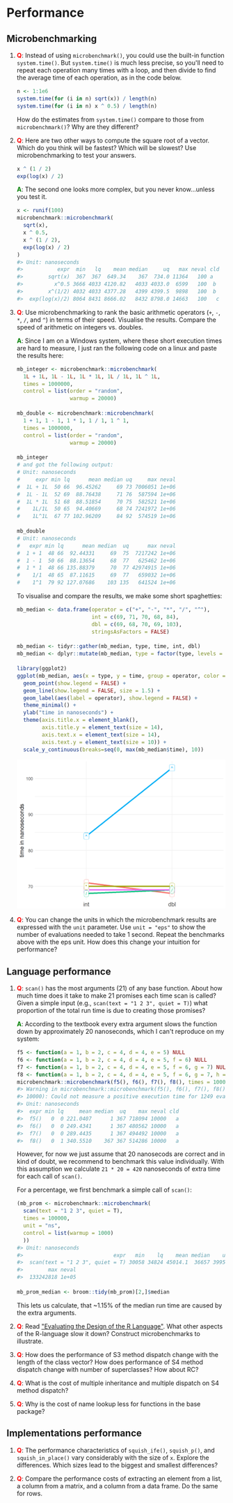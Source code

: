 
# Performance

## Microbenchmarking

1. __<span style="color:red">Q</span>__: Instead of using `microbenchmark()`, you could use the built-in function
   `system.time()`. But `system.time()` is much less precise, so you'll
   need to repeat each operation many times with a loop, and then divide
   to find the average time of each operation, as in the code below.

    
    ```r
    n <- 1:1e6
    system.time(for (i in n) sqrt(x)) / length(n)
    system.time(for (i in n) x ^ 0.5) / length(n)
    ```
    
    How do the estimates from `system.time()` compare to those from
    `microbenchmark()`? Why are they different?

1.  __<span style="color:red">Q</span>__: Here are two other ways to compute the square root of a vector. Which
    do you think will be fastest? Which will be slowest? Use microbenchmarking
    to test your answers.

    
    ```r
    x ^ (1 / 2)
    exp(log(x) / 2)
    ```
    
    __<span style="color:green">A</span>__: The second one looks more complex, but you never know...unless you test it.
    
    
    ```r
    x <- runif(100)
    microbenchmark::microbenchmark(
      sqrt(x),
      x ^ 0.5,
      x ^ (1 / 2),
      exp(log(x) / 2)
    )
    #> Unit: nanoseconds
    #>           expr  min   lq    mean median     uq   max neval cld
    #>        sqrt(x)  367  367  649.34    367  734.0 11364   100 a  
    #>          x^0.5 3666 4033 4120.82   4033 4033.0  6599   100  b 
    #>        x^(1/2) 4032 4033 4377.28   4399 4399.5  9898   100  b 
    #>  exp(log(x)/2) 8064 8431 8666.02   8432 8798.0 14663   100   c
    ```

1.  __<span style="color:red">Q</span>__: Use microbenchmarking to rank the basic arithmetic operators (`+`, `-`,
    `*`, `/`, and `^`) in terms of their speed. Visualise the results. Compare
    the speed of arithmetic on integers vs. doubles.
    
    __<span style="color:green">A</span>__: Since I am on a Windows system, where these short execution times are hard to measure, I just ran the following code on a linux and paste the results here:
    
    
    ```r
    mb_integer <- microbenchmark::microbenchmark(
      1L + 1L, 1L - 1L, 1L * 1L, 1L / 1L, 1L ^ 1L, 
      times = 1000000,
      control = list(order = "random",
                     warmup = 20000)
    
    mb_double <- microbenchmark::microbenchmark(
      1 + 1, 1 - 1, 1 * 1, 1 / 1, 1 ^ 1, 
      times = 1000000,
      control = list(order = "random",
                     warmup = 20000)
    
    mb_integer
    # and got the following output:
    # Unit: nanoseconds
    #     expr min lq      mean median uq     max neval
    #  1L + 1L  50 66  96.45262     69 73 7006051 1e+06
    #  1L - 1L  52 69  88.76438     71 76  587594 1e+06
    #  1L * 1L  51 68  88.51854     70 75  582521 1e+06
    #    1L/1L  50 65  94.40669     68 74 7241972 1e+06
    #    1L^1L  67 77 102.96209     84 92  574519 1e+06
    
    mb_double
    # Unit: nanoseconds
    #   expr min lq      mean median  uq      max neval
    #  1 + 1  48 66  92.44331     69  75  7217242 1e+06
    #  1 - 1  50 66  88.13654     68  77   625462 1e+06
    #  1 * 1  48 66 135.88379     70  77 42974915 1e+06
    #    1/1  48 65  87.11615     69  77   659032 1e+06
    #    1^1  79 92 127.07686    103 135   641524 1e+06
    ```
    
    To visualise and compare the results, we make some short spaghetties:
    
    
    ```r
    mb_median <- data.frame(operator = c("+", "-", "*", "/", "^"),
                            int = c(69, 71, 70, 68, 84),
                            dbl = c(69, 68, 70, 69, 103),
                            stringsAsFactors = FALSE)
    
    mb_median <- tidyr::gather(mb_median, type, time, int, dbl)
    mb_median <- dplyr::mutate(mb_median, type = factor(type, levels = c("int", "dbl")))
    
    library(ggplot2)
    ggplot(mb_median, aes(x = type, y = time, group = operator, color = operator)) +
      geom_point(show.legend = FALSE) +
      geom_line(show.legend = FALSE, size = 1.5) +
      geom_label(aes(label = operator), show.legend = FALSE) +
      theme_minimal() +
      ylab("time in nanoseconds") +
      theme(axis.title.x = element_blank(),
            axis.title.y = element_text(size = 14),
            axis.text.x = element_text(size = 14),
            axis.text.y = element_text(size = 10)) +
      scale_y_continuous(breaks=seq(0, max(mb_median$time), 10))
    ```
    
    <img src="13-Performance_files/figure-html/unnamed-chunk-6-1.png" width="672" />

1.  __<span style="color:red">Q</span>__: You can change the units in which the microbenchmark results are
    expressed with the `unit` parameter. Use `unit = "eps"` to show
    the number of evaluations needed to take 1 second. Repeat the benchmarks
    above with the eps unit. How does this change your intuition for performance?

## Language performance

1.  __<span style="color:red">Q</span>__: `scan()` has the most arguments (21) of any base function. About how
    much time does it take to make 21 promises each time scan is called?
    Given a simple input (e.g., `scan(text = "1 2 3", quiet = T)`) what
    proportion of the total run time is due to creating those promises?
    
    __<span style="color:green">A</span>__: According to the textbook every extra argument slows the function down by approximately 20 nanoseconds, which I can't reproduce on my system:
    
    
    ```r
    f5 <- function(a = 1, b = 2, c = 4, d = 4, e = 5) NULL
    f6 <- function(a = 1, b = 2, c = 4, d = 4, e = 5, f = 6) NULL
    f7 <- function(a = 1, b = 2, c = 4, d = 4, e = 5, f = 6, g = 7) NULL
    f8 <- function(a = 1, b = 2, c = 4, d = 4, e = 5, f = 6, g = 7, h = 8) NULL
    microbenchmark::microbenchmark(f5(), f6(), f7(), f8(), times = 10000)
    #> Warning in microbenchmark::microbenchmark(f5(), f6(), f7(), f8(), times =
    #> 10000): Could not measure a positive execution time for 1249 evaluations.
    #> Unit: nanoseconds
    #>  expr min lq     mean median  uq    max neval cld
    #>  f5()   0  0 221.0407      1 367 718094 10000   a
    #>  f6()   0  0 249.4341      1 367 480562 10000   a
    #>  f7()   0  0 289.4435      1 367 494492 10000   a
    #>  f8()   0  1 340.5510    367 367 514286 10000   a
    ```
    
    However, for now we just assume that 20 nanosecods are correct and in kind of doubt, we recommend to benchmark this value individually. With this assumption we calculate `21 * 20 = 420` nanoseconds of extra time for each call of `scan()`.
    
    For a percentage, we first benchmark a simple call of `scan()`:
    
    
    ```r
    (mb_prom <- microbenchmark::microbenchmark(
      scan(text = "1 2 3", quiet = T),
      times = 100000,
      unit = "ns",
      control = list(warmup = 1000)
      ))
    #> Unit: nanoseconds
    #>                             expr   min    lq    mean median    uq
    #>  scan(text = "1 2 3", quiet = T) 30058 34824 45014.1  36657 39956
    #>        max neval
    #>  133242818 1e+05
    
    mb_prom_median <- broom::tidy(mb_prom)[2,]$median
    ```
    
    This lets us calculate, that ~1.15% of the median run time are caused by the extra arguments.

1.  __<span style="color:red">Q</span>__: Read ["Evaluating the Design of the R Language"](http://r.cs.purdue.edu/pub/ecoop12.pdf). What other aspects of the R-language slow it
    down? Construct microbenchmarks to illustrate. 

1.  __<span style="color:red">Q</span>__: How does the performance of S3 method dispatch change with the length
    of the class vector? How does performance of S4 method dispatch change
    with number of superclasses? How about RC?

1.  __<span style="color:red">Q</span>__: What is the cost of multiple inheritance and multiple dispatch on
    S4 method dispatch?

1.  __<span style="color:red">Q</span>__: Why is the cost of name lookup less for functions in the base package?

## Implementations performance

1.  __<span style="color:red">Q</span>__: The performance characteristics of `squish_ife()`, `squish_p()`, and
   `squish_in_place()` vary considerably with the size of `x`. Explore the
   differences. Which sizes lead to the biggest and smallest differences?

1.  __<span style="color:red">Q</span>__: Compare the performance costs of extracting an element from a list, a
    column from a matrix, and a column from a data frame. Do the same for rows.
